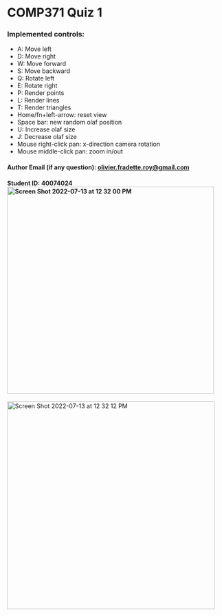 # COMP371 Quiz 1

### Implemented controls:

- A: Move left
- D: Move right
- W: Move forward
- S: Move backward
- Q: Rotate left
- E: Rotate right
- P: Render points
- L: Render lines
- T: Render triangles
- Home/fn+left-arrow: reset view
- Space bar: new random olaf position
- U: Increase olaf size
- J: Decrease olaf size
- Mouse right-click pan: x-direction camera rotation
- Mouse middle-click pan: zoom in/out

#### Author Email (if any question): olivier.fradette.roy@gmail.com

#### Student ID: 40074024<img width="481" alt="Screen Shot 2022-07-13 at 12 32 00 PM" src="https://user-images.githubusercontent.com/39419311/178784865-7563a953-4e34-4eac-86b1-43059f039970.png">
<img width="483" alt="Screen Shot 2022-07-13 at 12 32 12 PM" src="https://user-images.githubusercontent.com/39419311/178784898-9a762aae-b731-4e6a-86ed-3182c59d7243.png">
